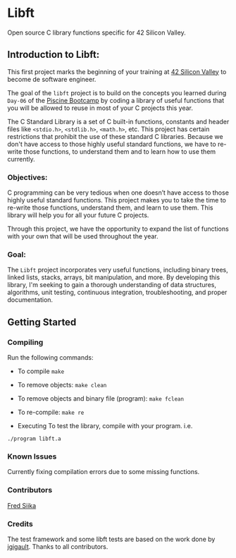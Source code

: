 # Libft
Open source C library functions specific for 42 Silicon Valley.

## Introduction to Libft:
This first project marks the beginning of your training at [42 Silicon Valley](https://www.42.us.org/) to become de software engineer.

The goal of the `libft` project is to build on the concepts you learned during `Day-06` of the [Piscine Bootcamp](https://www.42.us.org/program/piscine/) by coding a library of useful functions that you will be allowed to reuse in most of your C projects this year. 

The C Standard Library is a set of C built-in functions, constants and header files like `<stdio.h>`, `<stdlib.h>`, `<math.h>`, etc. This project has certain restrictions that prohibit the use of these standard C libraries. 
Because we don't have access to those highly useful standard functions, we have to re-write those functions, to understand them and to learn how to use them currently. 

### Objectives:
C programming can be very tedious when one doesn’t have access to those highly useful standard functions. This project makes you to take the time to re-write those functions, understand them, and learn to use them. This library will help you for all your future C projects.

Through this project, we have the opportunity to expand the list of functions with your own that will be used throughout the year. 

### Goal:
The `Libft` project incorporates very useful functions, including binary trees, linked lists, stacks, arrays, bit manipulation, and more. By developing this library, I'm seeking to gain a thorough understanding of data structures, algorithms, unit testing, continuous integration, troubleshooting, and proper documentation.

## Getting Started
### Compiling
Run the following commands:

- To compile
`make`

- To remove objects:
`make clean`

- To remove objects and binary file (program):
`make fclean`

- To re-compile:
`make re`

- Executing
To test the library, compile with your program. i.e.

`./program libft.a`

### Known Issues
Currently fixing compilation errors due to some missing functions.

### Contributors
[Fred Siika](https://github.com/fredsiika/)

### Credits
The test framework and some libft tests are based on the work done by [jgigault](https://github.com/jgigault/42FileChecker). Thanks to all contributors.
